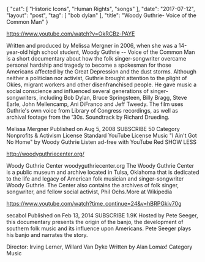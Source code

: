 {
   "cat": [
      "Historic Icons",
      "Human Rights",
      "songs"
   ],
   "date": "2017-07-12",
   "layout": "post",
   "tag": [
      "bob dylan"
   ],
   "title": "Woody Guthrie- Voice of the Common Man"
}

https://www.youtube.com/watch?v=OkRCBz-PAYE

Written and produced by Melissa Mergner in 2006, when she was a 14-year-old high school student, Woody Guthrie -- Voice of the Common Man is a short documentary about how the folk singer-songwriter overcame personal hardship and tragedy to become a spokesman for those Americans affected by the Great Depression and the dust storms. Although neither a politician nor activist, Guthrie brought attention to the plight of Okies, migrant workers and other disenfranchised people. He gave music a social conscience and influenced several generations of singer-songwriters, including Bob Dylan, Bruce Springsteen, Billy Bragg, Steve Earle, John Mellencamp, Ani DiFranco and Jeff Tweedy. The film uses Guthrie's own voice from Library of Congress recordings, as well as archival footage from the '30s. Soundtrack by Richard Drueding.

Melissa Mergner
Published on Aug 5, 2008
SUBSCRIBE 50
Category
Nonprofits & Activism
License
Standard YouTube License
Music
"I Ain't Got No Home" by Woody Guthrie Listen ad-free with YouTube Red
SHOW LESS

http://woodyguthriecenter.org/

Woody Guthrie Center
woodyguthriecenter.org
The Woody Guthrie Center is a public museum and archive located in Tulsa, Oklahoma that is dedicated to the life and legacy of American folk musician and singer-songwriter Woody Guthrie. The Center also contains the archives of folk singer, songwriter, and fellow social activist, Phil Ochs.More at Wikipedia

https://www.youtube.com/watch?time_continue=24&v=hBRPGkiv70g

secabol
Published on Feb 13, 2014
SUBSCRIBE 1.9K
Hosted by Pete Seeger, this documentary presents the origin of the banjo, the development of southern folk music and its influence upon Americans. Pete Seeger plays his banjo and narrates the story.

Director: Irving Lerner, Willard Van Dyke
Written by Alan Lomax!
Category
Music
